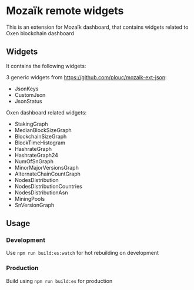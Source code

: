 # Mozaïk remote widgets

This is an extension for Mozaïk dashboard, that contains widgets related to Oxen blockchain dashboard

## Widgets

It contains the following widgets:

3 generic widgets from https://github.com/plouc/mozaik-ext-json:

- JsonKeys
- CustomJson
- JsonStatus

Oxen dashboard related widgets:

- StakingGraph
- MedianBlockSizeGraph
- BlockchainSizeGraph
- BlockTimeHistogram
- HashrateGraph
- HashrateGraph24
- NumOfSnGraph
- MinorMajorVersionsGraph
- AlternateChainCountGraph
- NodesDistribution
- NodesDistributionCountries
- NodesDistributionAsn
- MiningPools
- SnVersionGraph

## Usage

### Development

Use `npm run build:es:watch` for hot rebuilding on development

### Production

Build using `npm run build:es` for production